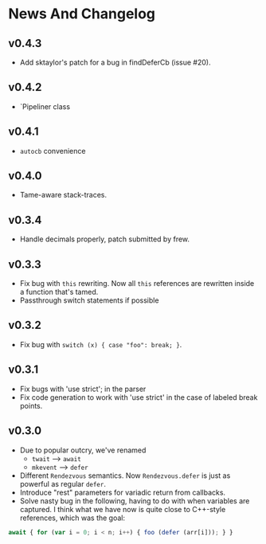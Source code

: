 News And Changelog
==================

v0.4.3
------
* Add sktaylor's patch for a bug in findDeferCb (issue #20).

v0.4.2
------
* `Pipeliner class

v0.4.1
------
* `autocb` convenience

v0.4.0
------
* Tame-aware stack-traces.

v0.3.4
------
* Handle decimals properly, patch submitted by frew.

v0.3.3
-------
* Fix bug with `this` rewriting. Now all `this` references are rewritten inside a function that's tamed.
* Passthrough switch statements if possible

v0.3.2
------
* Fix bug with `switch (x) { case "foo": break; }`.

v0.3.1
-------
* Fix bugs with 'use strict'; in the parser
* Fix code generation to work with 'use strict' in the case of labeled break
points.

v0.3.0
------
 
* Due to popular outcry, we've renamed
    * `twait` --> `await`
    * `mkevent` --> `defer`
* Different `Rendezvous` semantics.  Now `Rendezvous.defer` is just as
  powerful as regular `defer`.
* Introduce "rest" parameters for variadic return from callbacks.
* Solve nasty bug in the following, having to do with when variables
are captured.  I think what we have now is quite close to C++-style
references, which was the goal:

```javascript
await { for (var i = 0; i < n; i++) { foo (defer (arr[i])); } }
```
